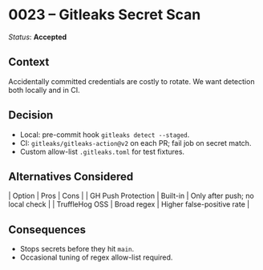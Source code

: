 # 0023 – Gitleaks Secret Scan

*Status*: **Accepted**

## Context

Accidentally committed credentials are costly to rotate. We want detection both
locally and in CI.

## Decision

* Local: pre-commit hook `gitleaks detect --staged`.
* CI: `gitleaks/gitleaks-action@v2` on each PR; fail job on secret match.
* Custom allow-list `.gitleaks.toml` for test fixtures.

## Alternatives Considered

\| Option | Pros | Cons |
\| GH Push Protection | Built-in | Only after push; no local check |
\| TruffleHog OSS | Broad regex | Higher false-positive rate |

## Consequences

* Stops secrets before they hit `main`.
* Occasional tuning of regex allow-list required.
